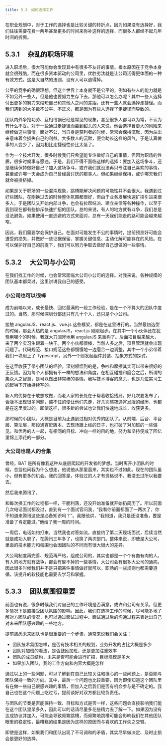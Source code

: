 ```yaml
---
title: 5.3　如何选择工作
---
```


在职业规划中，对于工作的选择也是比较关键的转折点，因为如果没有选择好，我们往往需要花费一两年甚至更多的时间来弥补这样的选择，而很多人都经不起几年时间的折腾。

## 5.3.1 　杂乱的职场环境

进入职场后，很大可能你会发现其中有很多不友好的事情。根本原因在于竞争本身就会很残酷，而在很多资本驱动的公司里，优胜劣汰就是让公司活得更体面的一种有效方式。这是大自然的法则，没有人可以逃得掉。

公平的竞争的确很理想，但这个世界上本身就不是公平的，例如有些人的能力就是不如另外一些人，但是他也要努力生存下去，那他可以怎么办呢？其中一些人选择付出更多的努力来缩短自己和其他人之间的差距，还有一些人就会选择走捷径。而我们遇到的大多数不公平、不正义，都是因为有些人选择了走捷径而导致的。

团队内外争抢功劳、互相甩锅已经是常见的现象，甚至很多人都习以为常，不认为有什么不妥。对于一些通过走捷径而尝到甜头的人来说，他会选择冒更大的风险来继续做这些事情。面对不公，当自身是获利者的时候，常常会保持沉默，因为站出来意味着会损失自己的利益。大多数人的沉默，便会助长这样的风气，于是认真做事的人变少了，因为相比走捷径性价比太低了。

作为一个技术开发，很多时候我们只希望能专注做好自己的事情，但因为职场的性质，很多时候事与愿违。于是，我们不得不面临这样的选择：要加入这场争斗，还是继续保持做好自己？加入这场争斗，或许我们就没法再只专注自己喜欢的事情，甚至或许哪一天会成为自己曾经最讨厌的那类人。但如果继续保持，或许哪天我们就会被排挤掉。

如果是关于职场的一些混沌现象，跳槽能解决问题的可能性并不会很大。我遇到过好些团队，在刚换过去的时候整体氛围都很好，但由于业务发展快速扩招引进来很多人，于是团队又开始内部斗争，也会有拉帮结派、建立亲信等各种操作，以至于我到现在都有些排斥快速扩招的团队。总的来说，有人的地方就有斗争，我们总是没法避免。如果使用一直逃避的方式来面对，总有一天我们能走的路可能会越来越窄。

因此，我们需要学会保护自己。在面对可能发生不公的事情时，提前预测好可能会遭受的损失，并做好一些证据保留、掌握关键信息、主动化解可能存在的风险。在可以保护好自己的前提下，我们可以努力争取去做好自己想做的一些事情。

## 5.3.2 　大公司与小公司

在我们找工作的时候，也会常常面临大公司小公司的选择。对我来说，各种规模的团队基本都呆过，这里讲讲我自己的感受。

### 小公司也可以很棒

成为前端以来，成长最快、回忆最满的一段工作经验，是在一个不算大的团队中度过的。当然，那时候深圳分部还只有几十个人，还只是个小公司。

接触 angularJS、react.js、vue.js 这些框架，都是在这里进行的。当然最初选型的时候，那会大热的是 angularJS，react.js 刚刚起步。在其中一个小伙伴还在犹豫用哪个的时候，我就大刀阔斧地用 angularJS 来重构了。后面项目越来越大，来了两个实习生跟着一块干。两个小伙都很棒，当然人多之后，项目管理就会出现问题了。代码规范、接口规范这些都慢慢地一边磨合一边调整，其中一个小弟带着我们一块用上了 Typescript，另外一个则发起组件封装、抽象方式的探讨。

在这里收获了带小团队的经验，深刻领悟到的是，争吵和摩擦其实可以带来很好的正反馈。因为每个人都拥有不一样的想法和角度，在相互碰撞和磨合之后，所谓的集众人之智慧，是可以做出非常棒的事情。我写技术博客的念头，也是几位实习生的起哄下开始持续写的。

新人的优势在于敢想敢做，而老人家的长处在于帮着收拾残局。好几次要发布了，合版本出现很多问题，熬不住的便让他们先走，好几次熬夜通宵发版的经历，也都是在这里度过的。即使这样，很多新的尝试也让我们快速地成长，收获更多。

那时候的小团队，大概是目前为止遇到过相对优秀的团队了。从前端、后台、平台层、算法层，那段通宵赶版本、去现场跟上线的日子，也打破了对加班的一些偏见。和优秀的人一起，有相同的目标、冲向一样的目的地，努力和坚持便成了回忆里锦上添花的一部分。

### 大公司也是人的合集

曾经，BAT 是所有像我这种从底层爬起的开发者的梦想。当时离开小团队的时候，总监也问我为什么想走，他说他从那里面来，其实也不过如此。现在的团队虽小，但有更多的机会。我的回答是，体验过的人才有资格说不，我没去过所以我要去。

然后我来腾讯了。

和每次换工作的过程都一样，干脆利落，还没开始准备就开始扔简历了。所以前面几次电话面试都没过，直到有一个面试官问我，“我看你前面都面了一两次了，你不知道来腾讯这些是必备知识吗？”。我跟他讲，“我知道，我只是还没准备，要是准备了肯定能过。”他给了我一周的时间。

一周后，电话如约打来，当然我也对答如流，直接约了第二天现场面试，后续当然就是成功入职了。在腾讯三年多了，也换了两次部门。整体来说，即使是大公司，里面的技术能力和氛围也会因团队的不同而有很大很大的差异。

大公司制度再完善、规范再严格，组成公司的，其实也都是一个个有血有肉的人。有人的地方就有战争，都会有躲不掉的一些事情，大公司会有很多大公司的通病。因此很多时候我们并不是只把某件事情做好就可以，职场的一些规则也都需要遵循，该提升的软技能也需要去学习和掌握。

## 5.3.3 　团队氛围很重要

前面也有说，很多时候我们对自己的工作环境是否满意，或许和公司有关系，但更多情况下是直接受团队氛围的影响。因此，我们在选择工作的时候，尽可能多地了解对方团队的情况，也可以通过面试过程中、面试通过后的沟通过程来表达出自己对未来团队感兴趣的一些地方。

提前熟悉未来团队也是很重要的一个步骤，通常来说我们会关注：

- 团队技术氛围怎样，是否有技术相关的规划，业务开发的占比大概是多少
- 团队对加班的看法，是否鼓励加班，还是更加注重效率
- 团队的成员结构，未来是否可能会进行扩招，目标规模是多大
- 如果加入团队，我的工作方向和内容大概是怎样

通过以上的一些问题，可以了解到在自己比较关注和担心的一些问题上，是否能与团队保持一致的方向。其中，最后一个问题也比较重要，因为即使知道这个团队里有在做一些自己很感兴趣的事情，但加入之后我们是否有机会参与是不确定的。我自己也在这个问题上吃过亏，提前谈好对双方都比较负责任。

与团队的节奏是否能保持一致、目标和方式是否一样，这些问题会直接影响我们能在这个团队里呆多久，因此可以的话请尽量多花些精力去了解一下。如果因为没有达成协议并加入，可能会导致频繁跳槽，而频繁地跳槽可能会影响我们在其他团队眼里的稳定性，最糟糕的结果是因为这样的原因而与喜欢的工作失之交臂。

即使是这样，如果我们和团队出现了不可调和的矛盾，其实尽早做决定、及时止损会是更好的选择。
